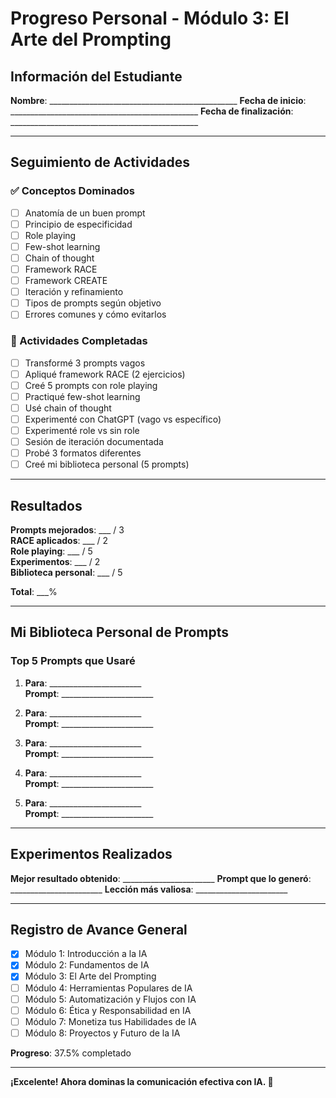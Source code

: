 # Progreso Personal - Módulo 3: El Arte del Prompting

## Información del Estudiante

**Nombre**: _______________________________________________
**Fecha de inicio**: _______________________________________________
**Fecha de finalización**: _______________________________________________

---

## Seguimiento de Actividades

### ✅ Conceptos Dominados

- [ ] Anatomía de un buen prompt
- [ ] Principio de especificidad
- [ ] Role playing
- [ ] Few-shot learning
- [ ] Chain of thought
- [ ] Framework RACE
- [ ] Framework CREATE
- [ ] Iteración y refinamiento
- [ ] Tipos de prompts según objetivo
- [ ] Errores comunes y cómo evitarlos

### 🎯 Actividades Completadas

- [ ] Transformé 3 prompts vagos
- [ ] Apliqué framework RACE (2 ejercicios)
- [ ] Creé 5 prompts con role playing
- [ ] Practiqué few-shot learning
- [ ] Usé chain of thought
- [ ] Experimenté con ChatGPT (vago vs específico)
- [ ] Experimenté role vs sin role
- [ ] Sesión de iteración documentada
- [ ] Probé 3 formatos diferentes
- [ ] Creé mi biblioteca personal (5 prompts)

---

## Resultados

**Prompts mejorados**: ___ / 3  
**RACE aplicados**: ___ / 2  
**Role playing**: ___ / 5  
**Experimentos**: ___ / 2  
**Biblioteca personal**: ___ / 5  

**Total**: ___%

---

## Mi Biblioteca Personal de Prompts

### Top 5 Prompts que Usaré

1. **Para**: _______________________  
   **Prompt**: _______________________

2. **Para**: _______________________  
   **Prompt**: _______________________

3. **Para**: _______________________  
   **Prompt**: _______________________

4. **Para**: _______________________  
   **Prompt**: _______________________

5. **Para**: _______________________  
   **Prompt**: _______________________

---

## Experimentos Realizados

**Mejor resultado obtenido**: _______________________
**Prompt que lo generó**: _______________________
**Lección más valiosa**: _______________________

---

## Registro de Avance General

- [x] Módulo 1: Introducción a la IA
- [x] Módulo 2: Fundamentos de IA
- [x] Módulo 3: El Arte del Prompting
- [ ] Módulo 4: Herramientas Populares de IA
- [ ] Módulo 5: Automatización y Flujos con IA
- [ ] Módulo 6: Ética y Responsabilidad en IA
- [ ] Módulo 7: Monetiza tus Habilidades de IA
- [ ] Módulo 8: Proyectos y Futuro de la IA

**Progreso**: 37.5% completado

---

**¡Excelente! Ahora dominas la comunicación efectiva con IA. 💪**
